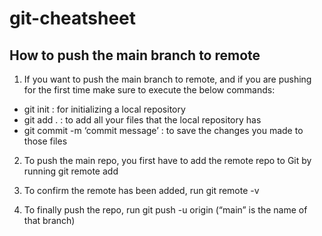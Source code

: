 # git-cheatsheet
## How to push the main branch to remote
1. If you want to push the main branch to remote, and if you are pushing for the first time make sure to execute the below commands:

- git init : for initializing a local repository
- git add . :  to add all your files that the local repository has
- git commit -m ‘commit message’ :  to save the changes you made to those files

2. To push the main repo, you first have to add the remote repo to Git by running git remote add <url>

3. To confirm the remote has been added, run git remote -v

4. To finally push the repo, run git push -u origin <branch-name> (“main” is the name of that branch)
